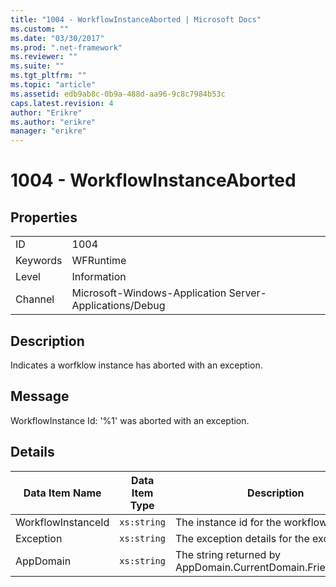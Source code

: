 ```yaml
---
title: "1004 - WorkflowInstanceAborted | Microsoft Docs"
ms.custom: ""
ms.date: "03/30/2017"
ms.prod: ".net-framework"
ms.reviewer: ""
ms.suite: ""
ms.tgt_pltfrm: ""
ms.topic: "article"
ms.assetid: edb9ab8c-0b9a-488d-aa96-9c8c7984b53c
caps.latest.revision: 4
author: "Erikre"
ms.author: "erikre"
manager: "erikre"
---
```

# 1004 - WorkflowInstanceAborted
## Properties  
  
|||  
|-|-|  
|ID|1004|  
|Keywords|WFRuntime|  
|Level|Information|  
|Channel|Microsoft-Windows-Application Server-Applications/Debug|  
  
## Description  
 Indicates a worfklow instance has aborted with an exception.  
  
## Message  
 WorkflowInstance Id: '%1' was aborted with an exception.  
  
## Details  
  
|Data Item Name|Data Item Type|Description|  
|--------------------|--------------------|-----------------|  
|WorkflowInstanceId|`xs:string`|The instance id for the workflow|  
|Exception|`xs:string`|The exception details for the exception|  
|AppDomain|`xs:string`|The string returned by AppDomain.CurrentDomain.FriendlyName.|